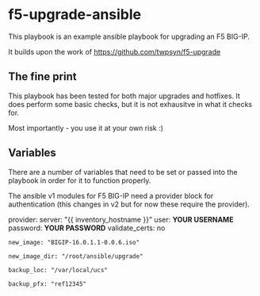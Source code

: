 # f5-upgrade-ansible

This playbook is an example ansible playbook for upgrading an F5 BIG-IP.

It builds upon the work of https://github.com/twpsyn/f5-upgrade

## The fine print
This playbook has been tested for both major upgrades and hotfixes.
It does perform some basic checks, but it is not exhausitve in what it checks for.

Most importantly - you use it at your own risk :)

## Variables
There are a number of variables that need to be set or passed into the playbook in order for it to function properly.

The ansible v1 modules for F5 BIG-IP need a provider block for authentication (this changes in v2 but for now these require the provider).

provider:
  server: "{{ inventory_hostname }}"
  user: **YOUR USERNAME**
  password: **YOUR PASSWORD**
  validate_certs: no

    new_image: "BIGIP-16.0.1.1-0.0.6.iso"

    new_image_dir: "/root/ansible/upgrade"

    backup_loc: "/var/local/ucs"

    backup_pfx: "ref12345"

